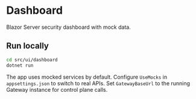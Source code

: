 # Dashboard

Blazor Server security dashboard with mock data.

## Run locally

```bash
cd src/ui/dashboard
dotnet run
```

The app uses mocked services by default. Configure `UseMocks` in `appsettings.json` to switch to real APIs.
Set `GatewayBaseUrl` to the running Gateway instance for control plane calls.
